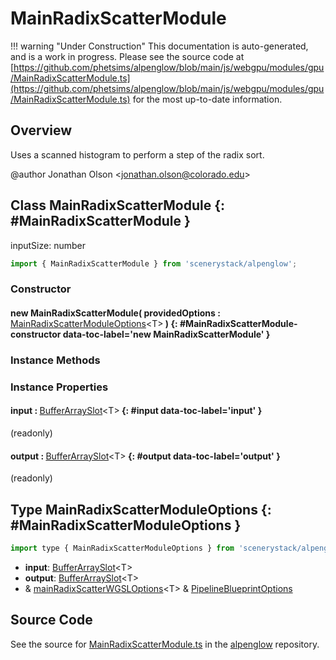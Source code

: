 # MainRadixScatterModule

!!! warning "Under Construction"
    This documentation is auto-generated, and is a work in progress. Please see the source code at
    [https://github.com/phetsims/alpenglow/blob/main/js/webgpu/modules/gpu/MainRadixScatterModule.ts](https://github.com/phetsims/alpenglow/blob/main/js/webgpu/modules/gpu/MainRadixScatterModule.ts) for the most up-to-date information.

## Overview

Uses a scanned histogram to perform a step of the radix sort.

@author Jonathan Olson &lt;jonathan.olson@colorado.edu&gt;

## Class MainRadixScatterModule {: #MainRadixScatterModule }


inputSize: number

```js
import { MainRadixScatterModule } from 'scenerystack/alpenglow';
```
### Constructor

#### new MainRadixScatterModule( providedOptions : <span style="font-weight: 400;">[MainRadixScatterModuleOptions](../alpenglow/MainRadixScatterModule.md#MainRadixScatterModuleOptions)&lt;T&gt;</span> ) {: #MainRadixScatterModule-constructor data-toc-label='new MainRadixScatterModule' }

### Instance Methods



### Instance Properties

#### input : <span style="font-weight: 400;">[BufferArraySlot](../alpenglow/BufferArraySlot.md)&lt;T&gt;</span> {: #input data-toc-label='input' }

(readonly)

#### output : <span style="font-weight: 400;">[BufferArraySlot](../alpenglow/BufferArraySlot.md)&lt;T&gt;</span> {: #output data-toc-label='output' }

(readonly)



## Type MainRadixScatterModuleOptions {: #MainRadixScatterModuleOptions }


```js
import type { MainRadixScatterModuleOptions } from 'scenerystack/alpenglow';
```


- **input**: [BufferArraySlot](../alpenglow/BufferArraySlot.md)&lt;T&gt;
- **output**: [BufferArraySlot](../alpenglow/BufferArraySlot.md)&lt;T&gt;
- &amp; [mainRadixScatterWGSLOptions](../alpenglow/mainRadixScatterWGSL.md#mainRadixScatterWGSLOptions)&lt;T&gt; &amp; [PipelineBlueprintOptions](../alpenglow/PipelineBlueprint.md#PipelineBlueprintOptions)




## Source Code

See the source for [MainRadixScatterModule.ts](https://github.com/phetsims/alpenglow/blob/main/js/webgpu/modules/gpu/MainRadixScatterModule.ts) in the [alpenglow](https://github.com/phetsims/alpenglow) repository.
